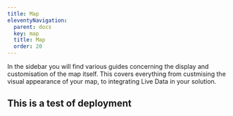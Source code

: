 ```yaml
---
title: Map
eleventyNavigation:
  parent: docs
  key: map
  title: Map
  order: 20
---
```


In the sidebar you will find various guides concerning the display and customisation of the map itself. This covers everything from custmising the visual appearance of your map, to integrating Live Data in your solution.

## This is a test of deployment
